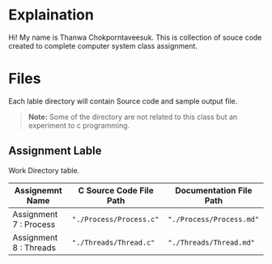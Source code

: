 # Explaination

Hi! My name is Thanwa Chokporntaveesuk. This is collection of souce code created to complete computer system class assignment.

# Files

Each lable directory will contain Source code and sample output file.

> **Note:** Some of the directory are not related to this class but an experiment to c programming.

## Assignment Lable

Work Directory table.

|Assignemnt Name        |C Source Code File Path        |Documentation File Path      |
|-----------------------|-------------------------------|-----------------------------|
|Assignment 7 : Process |`"./Process/Process.c"`        |`"./Process/Process.md"`    |
|Assignment 8 : Threads |`"./Threads/Thread.c"`         |`"./Threads/Thread.md"`     |
